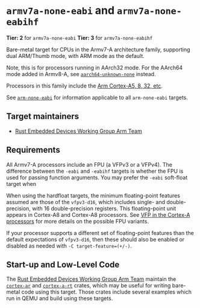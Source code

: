 # `armv7a-none-eabi` and `armv7a-none-eabihf`

**Tier: 2** for `armv7a-none-eabi`
**Tier: 3** for `armv7a-none-eabihf`

Bare-metal target for CPUs in the Armv7-A architecture family, supporting
dual ARM/Thumb mode, with ARM mode as the default.

Note, this is for processors running in AArch32 mode. For the AArch64 mode
added in Armv8-A, see [`aarch64-unknown-none`](aarch64-unknown-none.md) instead.

Processors in this family include the [Arm Cortex-A5, 8, 32, etc][cortex-a].

See [`arm-none-eabi`](arm-none-eabi.md) for information applicable to all
`arm-none-eabi` targets.

[cortex-a]: https://en.wikipedia.org/wiki/ARM_Cortex-A

## Target maintainers

* [Rust Embedded Devices Working Group Arm Team]

[Rust Embedded Devices Working Group Arm Team]: https://github.com/rust-embedded/wg?tab=readme-ov-file#the-arm-team

## Requirements

All Armv7-A processors include an FPU (a VFPv3 or a VFPv4). The difference
between the `-eabi` and `-eabihf` targets is whether the FPU is used for
passing function arguments. You may prefer the `-eabi` soft-float target when 

When using the hardfloat targets, the minimum floating-point features assumed
are those of the `vfpv3-d16`, which includes single- and double-precision,
with 16 double-precision registers. This floating-point unit appears in
Cortex-A8 and Cortex-A8 processors. See [VFP in the Cortex-A processors][vfp]
for more details on the possible FPU variants.

If your processor supports a different set of floating-point features than the
default expectations of `vfpv3-d16`, then these should also be enabled or
disabled as needed with `-C target-feature=(+/-)`.

[vfp]: https://developer.arm.com/documentation/den0013/0400/Floating-Point/Floating-point-basics-and-the-IEEE-754-standard/ARM-VFP

## Start-up and Low-Level Code

The [Rust Embedded Devices Working Group Arm Team] maintain the [`cortex-ar`]
and [`cortex-a-rt`] crates, which may be useful for writing bare-metal code
using this target. Those crates include several examples which run in QEMU and
build using these targets.

[`cortex-ar`]: https://docs.rs/cortex-ar
[`cortex-a-rt`]: https://docs.rs/cortex-a-rt
